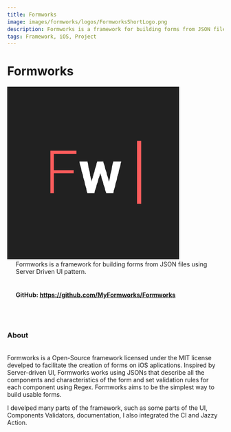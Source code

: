 ```yaml
---
title: Formworks
image: images/formworks/logos/FormworksShortLogo.png
description: Formworks is a framework for building forms from JSON files.
tags: Framework, iOS, Project
---
```


#  Formworks

<div class="icon-description">
    <div>
        <img class="icon" src="/images/formworks/logos/FormworksShortLogo.png" alt="Formworks Logo"/>
    </div>
    <div style="margin-left: 20px;">
        Formworks is a framework for building forms from JSON files using Server Driven UI pattern.
        <br/><br/>
        <h4> GitHub: <a href="https://github.com/MyFormworks/Formworks">https://github.com/MyFormworks/Formworks</a> </h4>
    </div>
</div>

<br/><br/>

### About

<br/>
Formworks is a Open-Source framework licensed under the MIT license develped to facilitate the creation of forms on iOS aplications. Inspired by Server-driven UI, Formworks works using JSONs that describe all the components and characteristics of the form and set validation rules for each component using Regex. Formworks aims to be the simplest way to build usable forms.

I develped many parts of the framework, such as some parts of the UI, Components Validators, documentation, I also integrated the CI and Jazzy Action.  
<div>

</div>
